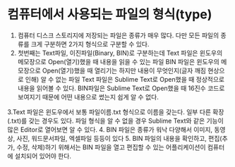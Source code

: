 # 컴퓨터에서 사용되는 파일의 형식(type)
1. 컴퓨터 디스크 스토리지에 저장되는 파일은 종류가 매우 많다. 다만 모든 파일의 종류를 크게 구분하면 2가지 형식으로 구분할 수 있다.
2. 첫번째는 Text파일, 이진파일(Binary, BIN)로 구분하는데
Text 파일은 윈도우의 메모장으로 Open(열기)했을 때 내용을 읽을 수 있는 파일
BIN 파일은 윈도우의 메모장으로 Open(열기)했을 때 열리기는 하지만 내용이 무엇인지(글자 깨짐 현상으로 인해) 알 수 없는 파일
Text 파일은 Sublime Text로 Open했을 때 정상적으로 내용을 읽어볼 수 있다.
BIN파일은 Sublime Text로 Open했을 때 16진수 코드로 보여지기 때문에 어떤 내용으로 썼는지 쉽게 알 수 없다.

3.Text 파일은 윈도우에서 보통 파일이름.txt 형식으로 이름을 갖는다. 일부 다른 확장(.txt)를 갖는 경우도 있다. 파일 형식을 알 수 없을 경우
	Sublime Text와 같은 기능이 많은 Editor로 열어보면 알 수 있다.
4. BIN 파일은 종류가 워낙 다양해서 이미지, 동영상, 사진, 워드문서파일, 엑셀파일 등등이 있다 
5. BIN 파일의 내용을 확인하고, 편집(추가, 수정, 삭제)하기 위해서는 BIN 파일을 열고 편집할 수 있는 어플리케이션이 컴퓨터에 설치되어 있어야 한다.
